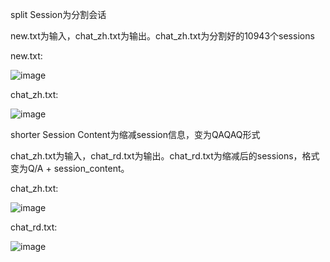 split Session为分割会话

new.txt为输入，chat_zh.txt为输出。chat_zh.txt为分割好的10943个sessions

new.txt:

![image](https://github.com/jojoli1024/dataProcess_chat.txt/raw/master/images/new.png)

chat_zh.txt:

![image](https://github.com/jojoli1024/dataProcess_chat.txt/raw/master/images/chat_zh.png)


shorter Session Content为缩减session信息，变为QAQAQ形式

chat_zh.txt为输入，chat_rd.txt为输出。chat_rd.txt为缩减后的sessions，格式变为Q/A + session_content。

chat_zh.txt:

![image](https://github.com/jojoli1024/dataProcess_chat.txt/raw/master/images/chat_zh.png)

chat_rd.txt:

![image](https://github.com/jojoli1024/dataProcess_chat.txt/raw/master/images/chat_rd.png)
